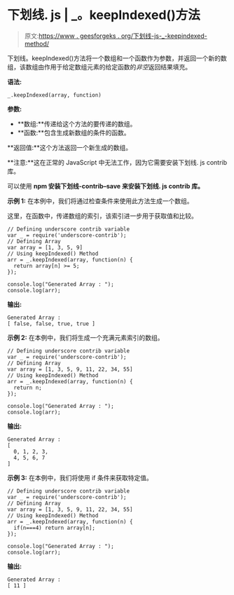 # 下划线. js | _。keepIndexed()方法

> 原文:[https://www . geesforgeks . org/下划线-js-_-keepindexed-method/](https://www.geeksforgeeks.org/underscore-js-_-keepindexed-method/)

下划线。keepIndexed()方法将一个数组和一个函数作为参数，并返回一个新的数组，该数组由作用于给定数组元素的给定函数的*非空*返回结果填充。

**语法:**

```
_.keepIndexed(array, function)
```

**参数:**

*   **数组:**传递给这个方法的要传递的数组。
*   **函数:**包含生成新数组的条件的函数。

**返回值:**这个方法返回一个新生成的数组。

**注意:**这在正常的 JavaScript 中无法工作，因为它需要安装下划线. js contrib 库。

可以使用 **npm 安装下划线-contrib–save 来安装下划线. js contrib 库。**

**示例 1:** 在本例中，我们将通过检查条件来使用此方法生成一个数组。

这里，在函数中，传递数组的索引，该索引进一步用于获取值和比较。

```
// Defining underscore contrib variable
var _ = require('underscore-contrib'); 
// Defining Array
var array = [1, 3, 5, 9]
// Using keepIndexed() Method
arr = _.keepIndexed(array, function(n) { 
  return array[n] >= 5;
});

console.log("Generated Array : ");
console.log(arr);
```

**输出:**

```
Generated Array :
[ false, false, true, true ]

```

**示例 2:** 在本例中，我们将生成一个充满元素索引的数组。

```
// Defining underscore contrib variable
var _ = require('underscore-contrib'); 
// Defining Array
var array = [1, 3, 5, 9, 11, 22, 34, 55]
// Using keepIndexed() Method
arr = _.keepIndexed(array, function(n) { 
  return n;
});

console.log("Generated Array : ");
console.log(arr);
```

**输出:**

```
Generated Array :
[
  0, 1, 2, 3,
  4, 5, 6, 7
]
```

**示例 3:** 在本例中，我们将使用 if 条件来获取特定值。

```
// Defining underscore contrib variable
var _ = require('underscore-contrib'); 
// Defining Array
var array = [1, 3, 5, 9, 11, 22, 34, 55]
// Using keepIndexed() Method
arr = _.keepIndexed(array, function(n) { 
  if(n===4) return array[n];
});

console.log("Generated Array : ");
console.log(arr);
```

**输出:**

```
Generated Array :
[ 11 ]

```